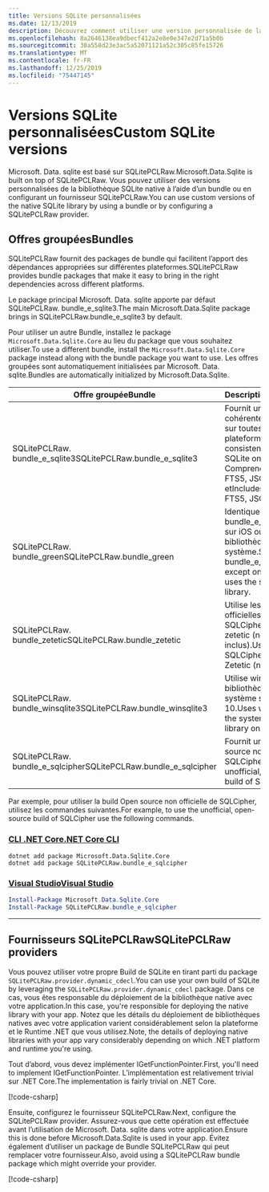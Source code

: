 ```yaml
---
title: Versions SQLite personnalisées
ms.date: 12/13/2019
description: Découvrez comment utiliser une version personnalisée de la bibliothèque SQLite native.
ms.openlocfilehash: 8a2646138ea9dbecf412a2e8e0e347e2d71a5b0b
ms.sourcegitcommit: 30a558d23e3ac5a52071121a52c305c85fe15726
ms.translationtype: MT
ms.contentlocale: fr-FR
ms.lasthandoff: 12/25/2019
ms.locfileid: "75447145"
---
```

# <a name="custom-sqlite-versions"></a><span data-ttu-id="e98ea-103">Versions SQLite personnalisées</span><span class="sxs-lookup"><span data-stu-id="e98ea-103">Custom SQLite versions</span></span>

<span data-ttu-id="e98ea-104">Microsoft. Data. sqlite est basé sur SQLitePCLRaw.</span><span class="sxs-lookup"><span data-stu-id="e98ea-104">Microsoft.Data.Sqlite is built on top of SQLitePCLRaw.</span></span> <span data-ttu-id="e98ea-105">Vous pouvez utiliser des versions personnalisées de la bibliothèque SQLite native à l’aide d’un bundle ou en configurant un fournisseur SQLitePCLRaw.</span><span class="sxs-lookup"><span data-stu-id="e98ea-105">You can use custom versions of the native SQLite library by using a bundle or by configuring a SQLitePCLRaw provider.</span></span>

## <a name="bundles"></a><span data-ttu-id="e98ea-106">Offres groupées</span><span class="sxs-lookup"><span data-stu-id="e98ea-106">Bundles</span></span>

<span data-ttu-id="e98ea-107">SQLitePCLRaw fournit des packages de bundle qui facilitent l’apport des dépendances appropriées sur différentes plateformes.</span><span class="sxs-lookup"><span data-stu-id="e98ea-107">SQLitePCLRaw provides bundle packages that make it easy to bring in the right dependencies across different platforms.</span></span>

<span data-ttu-id="e98ea-108">Le package principal Microsoft. Data. sqlite apporte par défaut SQLitePCLRaw. bundle_e_sqlite3.</span><span class="sxs-lookup"><span data-stu-id="e98ea-108">The main Microsoft.Data.Sqlite package brings in SQLitePCLRaw.bundle_e_sqlite3 by default.</span></span>

<span data-ttu-id="e98ea-109">Pour utiliser un autre Bundle, installez le package `Microsoft.Data.Sqlite.Core` au lieu du package que vous souhaitez utiliser.</span><span class="sxs-lookup"><span data-stu-id="e98ea-109">To use a different bundle, install the `Microsoft.Data.Sqlite.Core` package instead along with the bundle package you want to use.</span></span> <span data-ttu-id="e98ea-110">Les offres groupées sont automatiquement initialisées par Microsoft. Data. sqlite.</span><span class="sxs-lookup"><span data-stu-id="e98ea-110">Bundles are automatically initialized by Microsoft.Data.Sqlite.</span></span>

| <span data-ttu-id="e98ea-111">Offre groupée</span><span class="sxs-lookup"><span data-stu-id="e98ea-111">Bundle</span></span> | <span data-ttu-id="e98ea-112">Description</span><span class="sxs-lookup"><span data-stu-id="e98ea-112">Description</span></span> |
| --- | --- |
| <span data-ttu-id="e98ea-113">SQLitePCLRaw. bundle_e_sqlite3</span><span class="sxs-lookup"><span data-stu-id="e98ea-113">SQLitePCLRaw.bundle_e_sqlite3</span></span> | <span data-ttu-id="e98ea-114">Fournit une version cohérente de SQLite sur toutes les plateformes.</span><span class="sxs-lookup"><span data-stu-id="e98ea-114">Provides a consistent version of SQLite on all platforms.</span></span> <span data-ttu-id="e98ea-115">Comprend les FTS4, FTS5, JSON1 et</span><span class="sxs-lookup"><span data-stu-id="e98ea-115">Includes the FTS4, FTS5, JSON1, and</span></span> | <span data-ttu-id="e98ea-116">Extensions d’arborescence R \*.</span><span class="sxs-lookup"><span data-stu-id="e98ea-116">R\*Tree extensions.</span></span> <span data-ttu-id="e98ea-117">Il s'agit de la valeur par défaut.</span><span class="sxs-lookup"><span data-stu-id="e98ea-117">This is the default.</span></span> |
| <span data-ttu-id="e98ea-118">SQLitePCLRaw. bundle_green</span><span class="sxs-lookup"><span data-stu-id="e98ea-118">SQLitePCLRaw.bundle_green</span></span> | <span data-ttu-id="e98ea-119">Identique à bundle_e_sqlite3, sauf sur iOS où il utilise la bibliothèque SQLite du système.</span><span class="sxs-lookup"><span data-stu-id="e98ea-119">Same as bundle_e_sqlite3, except on iOS where it uses the system SQLite library.</span></span> |
| <span data-ttu-id="e98ea-120">SQLitePCLRaw. bundle_zetetic</span><span class="sxs-lookup"><span data-stu-id="e98ea-120">SQLitePCLRaw.bundle_zetetic</span></span> | <span data-ttu-id="e98ea-121">Utilise les builds officielles de SQLCipher à partir de zetetic (non inclus).</span><span class="sxs-lookup"><span data-stu-id="e98ea-121">Uses the official SQLCipher builds from Zetetic (not included).</span></span> |
| <span data-ttu-id="e98ea-122">SQLitePCLRaw. bundle_winsqlite3</span><span class="sxs-lookup"><span data-stu-id="e98ea-122">SQLitePCLRaw.bundle_winsqlite3</span></span> | <span data-ttu-id="e98ea-123">Utilise winsqlite3. dll, la bibliothèque SQLite système sur Windows 10.</span><span class="sxs-lookup"><span data-stu-id="e98ea-123">Uses winsqlite3.dll, the system SQLite library on Windows 10.</span></span> |
| <span data-ttu-id="e98ea-124">SQLitePCLRaw. bundle_e_sqlcipher</span><span class="sxs-lookup"><span data-stu-id="e98ea-124">SQLitePCLRaw.bundle_e_sqlcipher</span></span> | <span data-ttu-id="e98ea-125">Fournit une build Open source non officielle de SQLCipher.</span><span class="sxs-lookup"><span data-stu-id="e98ea-125">Provides an unofficial, open-source build of SQLCipher.</span></span> |

<span data-ttu-id="e98ea-126">Par exemple, pour utiliser la build Open source non officielle de SQLCipher, utilisez les commandes suivantes.</span><span class="sxs-lookup"><span data-stu-id="e98ea-126">For example, to use the unofficial, open-source build of SQLCipher use the following commands.</span></span>

### <a name="net-core-clitabnetcore-cli"></a>[<span data-ttu-id="e98ea-127">CLI .NET Core</span><span class="sxs-lookup"><span data-stu-id="e98ea-127">.NET Core CLI</span></span>](#tab/netcore-cli)

```dotnetcli
dotnet add package Microsoft.Data.Sqlite.Core
dotnet add package SQLitePCLRaw.bundle_e_sqlcipher
```

### <a name="visual-studiotabvisual-studio"></a>[<span data-ttu-id="e98ea-128">Visual Studio</span><span class="sxs-lookup"><span data-stu-id="e98ea-128">Visual Studio</span></span>](#tab/visual-studio)

``` PowerShell
Install-Package Microsoft.Data.Sqlite.Core
Install-Package SQLitePCLRaw.bundle_e_sqlcipher
```

---

## <a name="sqlitepclraw-providers"></a><span data-ttu-id="e98ea-129">Fournisseurs SQLitePCLRaw</span><span class="sxs-lookup"><span data-stu-id="e98ea-129">SQLitePCLRaw providers</span></span>

<span data-ttu-id="e98ea-130">Vous pouvez utiliser votre propre Build de SQLite en tirant parti du package `SQLitePCLRaw.provider.dynamic_cdecl`.</span><span class="sxs-lookup"><span data-stu-id="e98ea-130">You can use your own build of SQLite by leveraging the `SQLitePCLRaw.provider.dynamic_cdecl` package.</span></span> <span data-ttu-id="e98ea-131">Dans ce cas, vous êtes responsable du déploiement de la bibliothèque native avec votre application.</span><span class="sxs-lookup"><span data-stu-id="e98ea-131">In this case, you're responsible for deploying the native library with your app.</span></span> <span data-ttu-id="e98ea-132">Notez que les détails du déploiement de bibliothèques natives avec votre application varient considérablement selon la plateforme et le Runtime .NET que vous utilisez.</span><span class="sxs-lookup"><span data-stu-id="e98ea-132">Note, the details of deploying native libraries with your app vary considerably depending on which .NET platform and runtime you're using.</span></span>

<span data-ttu-id="e98ea-133">Tout d’abord, vous devez implémenter IGetFunctionPointer.</span><span class="sxs-lookup"><span data-stu-id="e98ea-133">First, you'll need to implement IGetFunctionPointer.</span></span> <span data-ttu-id="e98ea-134">L’implémentation est relativement trivial sur .NET Core.</span><span class="sxs-lookup"><span data-stu-id="e98ea-134">The implementation is fairly trivial on .NET Core.</span></span>

[!code-csharp[](../../../../samples/snippets/standard/data/sqlite/SystemLibrarySample/Program.cs?name=snippet_NativeLibraryAdapter)]

<span data-ttu-id="e98ea-135">Ensuite, configurez le fournisseur SQLitePCLRaw.</span><span class="sxs-lookup"><span data-stu-id="e98ea-135">Next, configure the SQLitePCLRaw provider.</span></span> <span data-ttu-id="e98ea-136">Assurez-vous que cette opération est effectuée avant l’utilisation de Microsoft. Data. sqlite dans votre application.</span><span class="sxs-lookup"><span data-stu-id="e98ea-136">Ensure this is done before Microsoft.Data.Sqlite is used in your app.</span></span> <span data-ttu-id="e98ea-137">Évitez également d’utiliser un package de Bundle SQLitePCLRaw qui peut remplacer votre fournisseur.</span><span class="sxs-lookup"><span data-stu-id="e98ea-137">Also, avoid using a SQLitePCLRaw bundle package which might override your provider.</span></span>

[!code-csharp[](../../../../samples/snippets/standard/data/sqlite/SystemLibrarySample/Program.cs?name=snippet_SetProvider)]
